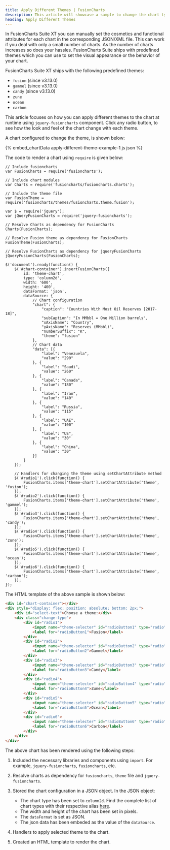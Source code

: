 ```yaml
---
title: Apply Different Themes | FusionCharts
description: This article will showcase a sample to change the chart type at runtime.
heading: Apply Different Themes
---
```


In FusionCharts Suite XT you can manually set the cosmetics and functional attributes for each chart in the corresponding JSON/XML file. This can work if you deal with only a small number of charts. As the number of charts increases so does your hassles. FusionCharts Suite ships with predefined themes which you can use to set the visual appearance or the behavior of your chart.

FusionCharts Suite XT ships with the following predefined themes:

* `fusion` (since v3.13.0)
* `gammel` (since v3.13.0)
* `candy` (since v3.13.0)
* `zune`
* `ocean`
* `carbon`

This article focuses on how you can apply different themes to the chart at runtime using `jquery-fusioncharts` component. Click any radio button, to see how the look and feel of the chart change with each theme.

A chart configured to change the theme, is shown below:

{% embed_chartData apply-different-theme-example-1.js json %}

The code to render a chart using `require` is given below:

```
// Include fusioncharts
var FusionCharts = require('fusioncharts');

// Include chart modules
var Charts = require('fusioncharts/fusioncharts.charts');

// Include the theme file
var FusionTheme = require('fusioncharts/themes/fusioncharts.theme.fusion');

var $ = require('jquery');
var jQueryFusionCharts = require('jquery-fusioncharts');

// Resolve Charts as dependency for FusionCharts
Charts(FusionCharts); 

// Resolve Fusion theme as dependency for FusionCharts
FusionTheme(FusionCharts); 

// Resolve FusionCharts as dependency for jqueryFusionCharts
jQueryFusionCharts(FusionCharts); 

$('document').ready(function() {
    $('#chart-container').insertFusionCharts({
        id: 'theme-chart',
        type: 'column2d',
        width: '600',
        height: '400',
        dataFormat: 'json',
        dataSource: {
            // Chart configuration
            "chart": {
                "caption": "Countries With Most Oil Reserves [2017-18]",
                "subCaption": "In MMbbl = One Million barrels",
                "xAxisName": "Country",
                "yAxisName": "Reserves (MMbbl)",
                "numberSuffix": "K",
                "theme": "fusion"
            },
            // Chart data
            "data": [{
                "label": "Venezuela",
                "value": "290"
            }, {
                "label": "Saudi",
                "value": "260"
            }, {
                "label": "Canada",
                "value": "180"
            }, {
                "label": "Iran",
                "value": "140"
            }, {
                "label": "Russia",
                "value": "115"
            }, {
                "label": "UAE",
                "value": "100"
            }, {
                "label": "US",
                "value": "30"
            }, {
                "label": "China",
                "value": "30"
            }]
        }
    });

    // Handlers for changing the theme using setChartAttribute method
    $('#radio1').click(function() {
        FusionCharts.items['theme-chart'].setChartAttribute('theme', 'fusion');
    });
    $('#radio2').click(function() {
        FusionCharts.items['theme-chart'].setChartAttribute('theme', 'gammel');
    });
    $('#radio3').click(function() {
        FusionCharts.items['theme-chart'].setChartAttribute('theme', 'candy');
    });
    $('#radio4').click(function() {
        FusionCharts.items['theme-chart'].setChartAttribute('theme', 'zune');
    });
    $('#radio5').click(function() {
        FusionCharts.items['theme-chart'].setChartAttribute('theme', 'ocean');
    });
    $('#radio6').click(function() {
        FusionCharts.items['theme-chart'].setChartAttribute('theme', 'carbon');
    });
});
```

The HTML template of the above sample is shown below:

```HTML
<div id="chart-container"></div>
<div style="display: flex; position: absolute; bottom: 2px;">
    <div id="select-text">Choose a theme:</div>
    <div class="change-type">
        <div id="radio1">
            <input name="theme-selecter" id="radioButton1" type="radio" checked="checked" />
            <label for="radioButton1">Fusion</label>
        </div>
        <div id="radio2">
            <input name="theme-selecter" id="radioButton2" type="radio" />
            <label for="radioButton2">Gammel</label>
        </div>
        <div id="radio3">
            <input name="theme-selecter" id="radioButton3" type="radio" />
            <label for="radioButton3">Candy</label>
        </div>
        <div id="radio4">
            <input name="theme-selecter" id="radioButton4" type="radio" />
            <label for="radioButton4">Zune</label>
        </div>
        <div id="radio5">
            <input name="theme-selecter" id="radioButton5" type="radio" />
            <label for="radioButton5">Ocean</label>
        </div>
        <div id="radio6">
            <input name="theme-selecter" id="radioButton6" type="radio" />
            <label for="radioButton6">Carbon</label>
        </div>
    </div>
</div>
```

The above chart has been rendered using the following steps:

1. Included the necessary libraries and components using `import`. For example, `jquery-fusioncharts`, `fusioncharts`, etc.

2. Resolve charts as dependency for `fusioncharts`, `theme` file and `jquery-fusioncharts`. 

3. Stored the chart configuration in a JSON object. In the JSON object:
    * The chart type has been set to `column2d`. Find the complete list of chart types with their respective alias [here](https://www.fusioncharts.com/dev/chart-guide/list-of-charts).
    * The width and height of the chart has been set in pixels. 
    * The `dataFormat` is set as JSON.
    * The json data has been embeded as the value of the `dataSource`.

4. Handlers to apply selected theme to the chart.

5. Created an HTML template to render the chart.